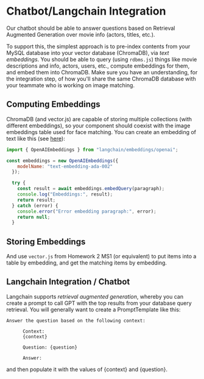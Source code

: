 # Chatbot/Langchain Integration

Our chatbot should be able to answer questions based on Retrieval Augmented Generation over movie info (actors, titles, etc.).

To support this, the simplest approach is to pre-index contents from your MySQL database into your vector database (ChromaDB), via *text embeddings*. You should be able to query (using `rdbms.js`) things like movie descriptions and info, actors, users, etc., compute embeddings for them, and embed them into ChromaDB.  Make sure you have an understanding, for the integration step, of how you'll share the same ChromaDB database with your teammate who is working on image matching.

## Computing Embeddings
ChromaDB (and vector.js) are capable of storing multiple collections (with different embeddings), so your component should coexist with the image embeddings table used for face matching. You can create an embedding of text like this (see [here](https://cheatsheet.md/langchain-tutorials/langchain-embeddings)):

```javascript
import { OpenAIEmbeddings } from "langchain/embeddings/openai";

const embeddings = new OpenAIEmbeddings({
    modelName: "text-embedding-ada-002"
  });

  try {
    const result = await embeddings.embedQuery(paragraph);
    console.log("Embeddings:", result);
    return result;
  } catch (error) {
    console.error("Error embedding paragraph:", error);
    return null;
  }
```

## Storing Embeddings
And use `vector.js` from Homework 2 MS1 (or equivalent) to put items into a table by embedding, and get the matching items by embedding.

## Langchain Integration / Chatbot

Langchain supports *retrieval augmented generation*, whereby you can create a prompt to call GPT with the top results from your database query retrieval.  You will generally want to create a PromptTemplate like this:

```
Answer the question based on the following context:

      Context:
      {context}

      Question: {question}

      Answer:
```

and then populate it with the values of {context} and {question}.
